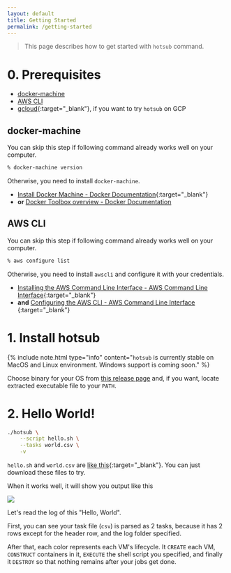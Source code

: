```yaml
---
layout: default
title: Getting Started
permalink: /getting-started
---
```


> This page describes how to get started with `hotsub` command. 

# 0. Prerequisites

- [docker-machine](#docker-machine)
- [AWS CLI](#aws-cli)
- [gcloud](https://cloud.google.com/sdk/install){:target="_blank"}, if you want to try `hotsub` on GCP

## docker-machine

You can skip this step if following command already works well on your computer.

```sh
% docker-machine version
```

Otherwise, you need to install `docker-machine`.

- [Install Docker Machine - Docker Documentation](https://docs.docker.com/machine/install-machine/){:target="_blank"}
- **or** [Docker Toolbox overview - Docker Documentation](https://docs.docker.com/toolbox/overview)

## AWS CLI

You can skip this step if following command already works well on your computer.

```sh
% aws configure list
```

Otherwise, you need to install `awscli` and configure it with your credentials.

- [Installing the AWS Command Line Interface - AWS Command Line Interface](https://docs.aws.amazon.com/cli/latest/userguide/installing.html){:target="_blank"}
- **and** [Configuring the AWS CLI - AWS Command Line Interface ](https://docs.aws.amazon.com/cli/latest/userguide/cli-chap-getting-started.html){:target="_blank"}

# 1. Install hotsub

{% include note.html type="info" content="`hotsub` is currently stable on MacOS and Linux environment. Windows support is coming soon." %}

Choose binary for your OS from [this release page](https://github.com/otiai10/hotsub/releases) and, if you want, locate extracted executable file to your `PATH`.

# 2. Hello World!

```sh
./hotsub \
    --script hello.sh \
    --tasks world.csv \
    -v
```

`hello.sh` and `world.csv` are [like this](https://gist.github.com/otiai10/4dd9214d01ec933cb98204e426bf2c44){:target="_blank"}. You can just download these files to try.

When it works well, it will show you output like this

![](assets/img/hotsub-helloworld.png)

Let's read the log of this "Hello, World".

First, you can see your task file (`csv`) is parsed as 2 tasks, because it has 2 rows except for the header row, and the log folder specified.

After that, each color represents each VM's lifecycle. It `CREATE` each VM, `CONSTRUCT` containers in it, `EXECUTE` the shell script you specified, and finally it `DESTROY` so that nothing remains after your jobs get done.